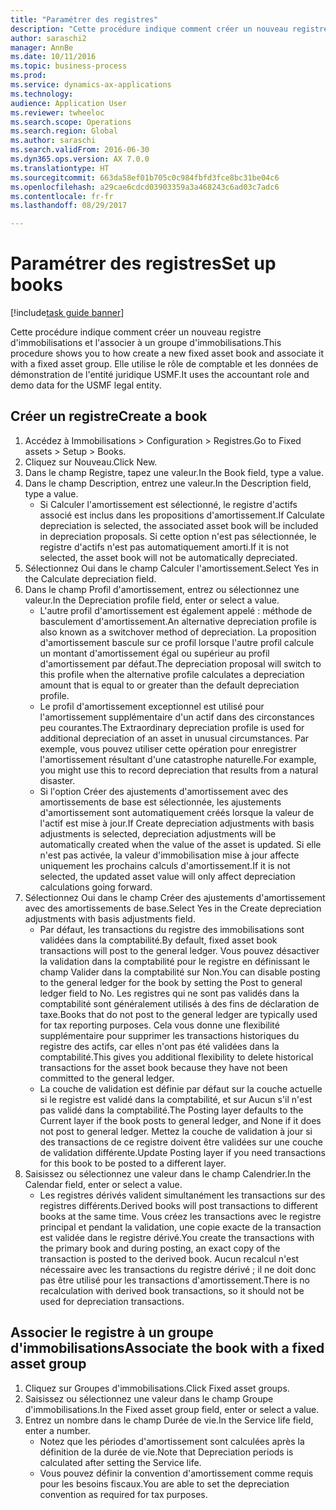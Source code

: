 ```yaml
--- 
title: "Paramétrer des registres"
description: "Cette procédure indique comment créer un nouveau registre d'immobilisations et l'associer à un groupe d'immobilisations."
author: saraschi2
manager: AnnBe
ms.date: 10/11/2016
ms.topic: business-process
ms.prod: 
ms.service: dynamics-ax-applications
ms.technology: 
audience: Application User
ms.reviewer: twheeloc
ms.search.scope: Operations
ms.search.region: Global
ms.author: saraschi
ms.search.validFrom: 2016-06-30
ms.dyn365.ops.version: AX 7.0.0
ms.translationtype: HT
ms.sourcegitcommit: 663da58ef01b705c0c984fbfd3fce8bc31be04c6
ms.openlocfilehash: a29cae6cdcd03903359a3a468243c6ad03c7adc6
ms.contentlocale: fr-fr
ms.lasthandoff: 08/29/2017

---
```

# <a name="set-up-books"></a><span data-ttu-id="bba1d-103">Paramétrer des registres</span><span class="sxs-lookup"><span data-stu-id="bba1d-103">Set up books</span></span>

[!include[task guide banner](../../includes/task-guide-banner.md)]

<span data-ttu-id="bba1d-104">Cette procédure indique comment créer un nouveau registre d'immobilisations et l'associer à un groupe d'immobilisations.</span><span class="sxs-lookup"><span data-stu-id="bba1d-104">This procedure shows you to how create a new fixed asset book and associate it with a fixed asset group.</span></span> <span data-ttu-id="bba1d-105">Elle utilise le rôle de comptable et les données de démonstration de l'entité juridique USMF.</span><span class="sxs-lookup"><span data-stu-id="bba1d-105">It uses the accountant role and demo data for the USMF legal entity.</span></span>


## <a name="create-a-book"></a><span data-ttu-id="bba1d-106">Créer un registre</span><span class="sxs-lookup"><span data-stu-id="bba1d-106">Create a book</span></span>
1. <span data-ttu-id="bba1d-107">Accédez à Immobilisations > Configuration > Registres.</span><span class="sxs-lookup"><span data-stu-id="bba1d-107">Go to Fixed assets > Setup > Books.</span></span>
2. <span data-ttu-id="bba1d-108">Cliquez sur Nouveau.</span><span class="sxs-lookup"><span data-stu-id="bba1d-108">Click New.</span></span>
3. <span data-ttu-id="bba1d-109">Dans le champ Registre, tapez une valeur.</span><span class="sxs-lookup"><span data-stu-id="bba1d-109">In the Book field, type a value.</span></span>
4. <span data-ttu-id="bba1d-110">Dans le champ Description, entrez une valeur.</span><span class="sxs-lookup"><span data-stu-id="bba1d-110">In the Description field, type a value.</span></span>
    * <span data-ttu-id="bba1d-111">Si Calculer l'amortissement est sélectionné, le registre d'actifs associé est inclus dans les propositions d'amortissement.</span><span class="sxs-lookup"><span data-stu-id="bba1d-111">If Calculate depreciation is selected, the associated asset book will be included in depreciation proposals.</span></span> <span data-ttu-id="bba1d-112">Si cette option n'est pas sélectionnée, le registre d'actifs n'est pas automatiquement amorti.</span><span class="sxs-lookup"><span data-stu-id="bba1d-112">If it is not selected, the asset book will not be automatically depreciated.</span></span>  
5. <span data-ttu-id="bba1d-113">Sélectionnez Oui dans le champ Calculer l'amortissement.</span><span class="sxs-lookup"><span data-stu-id="bba1d-113">Select Yes in the Calculate depreciation field.</span></span>
6. <span data-ttu-id="bba1d-114">Dans le champ Profil d'amortissement, entrez ou sélectionnez une valeur.</span><span class="sxs-lookup"><span data-stu-id="bba1d-114">In the Depreciation profile field, enter or select a value.</span></span>
    * <span data-ttu-id="bba1d-115">L'autre profil d'amortissement est également appelé : méthode de basculement d'amortissement.</span><span class="sxs-lookup"><span data-stu-id="bba1d-115">An alternative depreciation profile is also known as a switchover method of depreciation.</span></span> <span data-ttu-id="bba1d-116">La proposition d'amortissement bascule sur ce profil lorsque l'autre profil calcule un montant d'amortissement égal ou supérieur au profil d'amortissement par défaut.</span><span class="sxs-lookup"><span data-stu-id="bba1d-116">The depreciation proposal will switch to this profile when the alternative profile calculates a depreciation amount that is equal to or greater than the default depreciation profile.</span></span>  
    * <span data-ttu-id="bba1d-117">Le profil d'amortissement exceptionnel est utilisé pour l'amortissement supplémentaire d'un actif dans des circonstances peu courantes.</span><span class="sxs-lookup"><span data-stu-id="bba1d-117">The Extraordinary depreciation profile is used for additional depreciation of an asset in unusual circumstances.</span></span> <span data-ttu-id="bba1d-118">Par exemple, vous pouvez utiliser cette opération pour enregistrer l'amortissement résultant d'une catastrophe naturelle.</span><span class="sxs-lookup"><span data-stu-id="bba1d-118">For example, you might use this to record depreciation that results from a natural disaster.</span></span>  
    * <span data-ttu-id="bba1d-119">Si l'option Créer des ajustements d'amortissement avec des amortissements de base est sélectionnée, les ajustements d'amortissement sont automatiquement créés lorsque la valeur de l'actif est mise à jour.</span><span class="sxs-lookup"><span data-stu-id="bba1d-119">If Create depreciation adjustments with basis adjustments is selected, depreciation adjustments will be automatically created when the value of the asset is updated.</span></span> <span data-ttu-id="bba1d-120">Si elle n'est pas activée, la valeur d'immobilisation mise à jour affecte uniquement les prochains calculs d'amortissement.</span><span class="sxs-lookup"><span data-stu-id="bba1d-120">If it is not selected, the updated asset value will only affect depreciation calculations going forward.</span></span>  
7. <span data-ttu-id="bba1d-121">Sélectionnez Oui dans le champ Créer des ajustements d'amortissement avec des amortissements de base.</span><span class="sxs-lookup"><span data-stu-id="bba1d-121">Select Yes in the Create depreciation adjustments with basis adjustments field.</span></span>
    * <span data-ttu-id="bba1d-122">Par défaut, les transactions du registre des immobilisations sont validées dans la comptabilité.</span><span class="sxs-lookup"><span data-stu-id="bba1d-122">By default, fixed asset book transactions will post to the general ledger.</span></span> <span data-ttu-id="bba1d-123">Vous pouvez désactiver la validation dans la comptabilité pour le registre en définissant le champ Valider dans la comptabilité sur Non.</span><span class="sxs-lookup"><span data-stu-id="bba1d-123">You can disable posting to the general ledger for the book by setting the Post to general ledger field to No.</span></span> <span data-ttu-id="bba1d-124">Les registres qui ne sont pas validés dans la comptabilité sont généralement utilisés à des fins de déclaration de taxe.</span><span class="sxs-lookup"><span data-stu-id="bba1d-124">Books that do not post to the general ledger are typically used for tax reporting purposes.</span></span> <span data-ttu-id="bba1d-125">Cela vous donne une flexibilité supplémentaire pour supprimer les transactions historiques du registre des actifs, car elles n'ont pas été validées dans la comptabilité.</span><span class="sxs-lookup"><span data-stu-id="bba1d-125">This gives you additional flexibility to delete historical transactions for the asset book because they have not been committed to the general ledger.</span></span>  
    * <span data-ttu-id="bba1d-126">La couche de validation est définie par défaut sur la couche actuelle si le registre est validé dans la comptabilité, et sur Aucun s'il n'est pas validé dans la comptabilité.</span><span class="sxs-lookup"><span data-stu-id="bba1d-126">The Posting layer defaults to the Current layer if the book posts to general ledger, and None if it does not post to general ledger.</span></span> <span data-ttu-id="bba1d-127">Mettez la couche de validation à jour si des transactions de ce registre doivent être validées sur une couche de validation différente.</span><span class="sxs-lookup"><span data-stu-id="bba1d-127">Update Posting layer if you need transactions for this book to be posted to a different layer.</span></span>  
8. <span data-ttu-id="bba1d-128">Saisissez ou sélectionnez une valeur dans le champ Calendrier.</span><span class="sxs-lookup"><span data-stu-id="bba1d-128">In the Calendar field, enter or select a value.</span></span>
    * <span data-ttu-id="bba1d-129">Les registres dérivés valident simultanément les transactions sur des registres différents.</span><span class="sxs-lookup"><span data-stu-id="bba1d-129">Derived books will post transactions to different books at the same time.</span></span> <span data-ttu-id="bba1d-130">Vous créez les transactions avec le registre principal et pendant la validation, une copie exacte de la transaction est validée dans le registre dérivé.</span><span class="sxs-lookup"><span data-stu-id="bba1d-130">You create the transactions with the primary book and during posting, an exact copy of the transaction is posted to the derived book.</span></span> <span data-ttu-id="bba1d-131">Aucun recalcul n'est nécessaire avec les transactions du registre dérivé ; il ne doit donc pas être utilisé pour les transactions d'amortissement.</span><span class="sxs-lookup"><span data-stu-id="bba1d-131">There is no recalculation with derived book transactions, so it should not be used for depreciation transactions.</span></span>  

## <a name="associate-the-book-with-a-fixed-asset-group"></a><span data-ttu-id="bba1d-132">Associer le registre à un groupe d'immobilisations</span><span class="sxs-lookup"><span data-stu-id="bba1d-132">Associate the book with a fixed asset group</span></span>
1. <span data-ttu-id="bba1d-133">Cliquez sur Groupes d'immobilisations.</span><span class="sxs-lookup"><span data-stu-id="bba1d-133">Click Fixed asset groups.</span></span>
2. <span data-ttu-id="bba1d-134">Saisissez ou sélectionnez une valeur dans le champ Groupe d'immobilisations.</span><span class="sxs-lookup"><span data-stu-id="bba1d-134">In the Fixed asset group field, enter or select a value.</span></span>
3. <span data-ttu-id="bba1d-135">Entrez un nombre dans le champ Durée de vie.</span><span class="sxs-lookup"><span data-stu-id="bba1d-135">In the Service life field, enter a number.</span></span>
    * <span data-ttu-id="bba1d-136">Notez que les périodes d'amortissement sont calculées après la définition de la durée de vie.</span><span class="sxs-lookup"><span data-stu-id="bba1d-136">Note that Depreciation periods is calculated after setting the Service life.</span></span>  
    * <span data-ttu-id="bba1d-137">Vous pouvez définir la convention d'amortissement comme requis pour les besoins fiscaux.</span><span class="sxs-lookup"><span data-stu-id="bba1d-137">You are able to set the depreciation convention as required for tax purposes.</span></span>  


